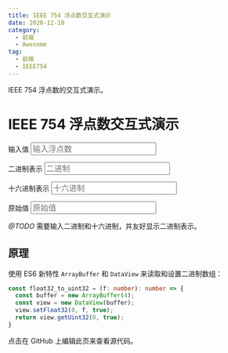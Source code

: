 ```yaml
---
title: IEEE 754 浮点数交互式演示
date: 2020-12-10
category:
  - 前端
  - Awesome
tag:
  - 前端
  - IEEE754
---
```


IEEE 754 浮点数的交互式演示。

<!-- more -->

# IEEE 754 浮点数交互式演示

<div class="my-input">
  <label for="input-text">输入值</label>
  <input type="text" id="input-text" autocomplete="off"
    style="font-family: var(--font-family-code);font-size: 1rem;"
    @input="text_changed" v-model="text" placeholder="输入浮点数">

  <label for="input-bin">二进制表示</label>
  <input type="text" id="input-bin" autocomplete="off" readonly
    style="font-family: var(--font-family-code);font-size: 1rem;"
    v-model="bin" placeholder="二进制">

  <label for="input-hex">十六进制表示</label>
  <input type="text" id="input-hex" autocomplete="off" readonly
    style="font-family: var(--font-family-code);font-size: 1rem;"
    v-model="hex" placeholder="十六进制">

  <label for="input-real">原始值</label>
  <input type="text" id="input-real" autocomplete="off" readonly
    style="font-family: var(--font-family-code);font-size: 1rem;"
    v-model="real" placeholder="原始值">
</div>

*@TODO* 需要输入二进制和十六进制，并友好显示二进制表示。

## 原理

使用 ES6 新特性 `ArrayBuffer` 和 `DataView` 来读取和设置二进制数组：

```ts
const float32_to_uint32 = (f: number): number => {
  const buffer = new ArrayBuffer(4);
  const view = new DataView(buffer);
  view.setFloat32(0, f, true);
  return view.getUint32(0, true);
}
```

点击在 GitHub 上编辑此页来查看源代码。

<script setup lang="ts">
import { ref } from 'vue'

const text = ref('')
const bin = ref('')
const hex = ref('')
const real = ref(0)

const float32_to_uint32 = (f: number): number => {
  const buffer = new ArrayBuffer(4);
  const view = new DataView(buffer);
  view.setFloat32(0, f, true);
  return view.getUint32(0, true);
}

const uint32_to_float32 = (i: number): number => {
  const buffer = new ArrayBuffer(4);
  const view = new DataView(buffer);
  view.setUint32(0, i, true);
  return view.getFloat32(0, true);
}

const uint_to_hex = (i: number, bit_length: number = 32): string => {
  const str = i.toString(16);
  return '0'.repeat(bit_length / 4 - str.length) + str;
}

const uint_to_bin = (i: number, bit_length: number = 32): string => {
  const str = i.toString(2);
  return '0'.repeat(bit_length - str.length) + str;
}

const hex_to_uint = (s: string, bit_length: number = 32): number => {
  return parseInt(s, 16) & (2 ** bit_length - 1);
}

const bin_to_uint = (s: string, bit_length: number = 32): number => {
  return parseInt(s, 2) & (2 ** bit_length - 1);
}

const text_changed = () => {
  const f = parseFloat(text.value)
  if (isNaN(f)) {
    bin.value = ''
    hex.value = ''
    real.value = 0
    return
  }
  const u = float32_to_uint32(f)
  bin.value = uint_to_bin(u)
  hex.value = uint_to_hex(u)
  real.value = f
}
</script>

